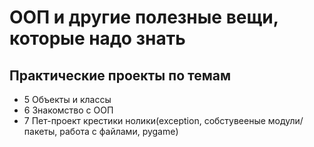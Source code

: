 # ООП и другие полезные вещи, которые надо знать

## Практические проекты по темам

* 5 Объекты и классы
* 6 Знакомство с ООП
* 7 Пет-проект крестики нолики(exception, собстувееные модули/пакеты, работа с файлами, pygame)
